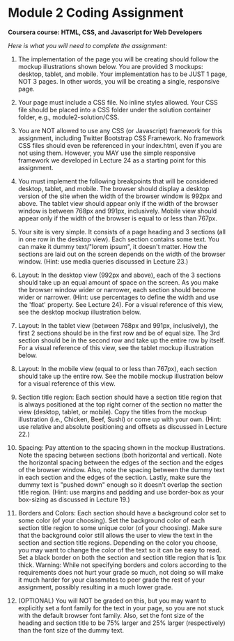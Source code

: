 # Module 2 Coding Assignment

**Coursera course: HTML, CSS, and Javascript for Web Developers**


_Here is what you will need to complete the assignment:_

1. The implementation of the page you will be creating should follow the mockup illustrations shown below. You are provided 3 mockups: desktop, tablet, and mobile. Your implementation has to be JUST 1 page, NOT 3 pages. In other words, you will be creating a single, responsive page.

2. Your page must include a CSS file. No inline styles allowed. Your CSS file should be placed into a CSS folder under the solution container folder, e.g., module2-solution/CSS.

3. You are NOT allowed to use any CSS (or Javascript) framework for this assignment, including Twitter Bootstrap CSS Framework. No framework CSS files should even be referenced in your index.html, even if you are not using them. However, you MAY use the simple responsive framework we developed in Lecture 24 as a starting point for this assignment.

4. You must implement the following breakpoints that will be considered desktop, tablet, and mobile. The browser should display a desktop version of the site when the width of the browser window is 992px and above. The tablet view should appear only if the width of the browser window is between 768px and 991px, inclusively. Mobile view should appear only if the width of the browser is equal to or less than 767px.

5. Your site is very simple. It consists of a page heading and 3 sections (all in one row in the desktop view). Each section contains some text. You can make it dummy text/"lorem ipsum", it doesn't matter. How the sections are laid out on the screen depends on the width of the browser window. (Hint: use media queries discussed in Lecture 23.)

6. Layout: In the desktop view (992px and above), each of the 3 sections should take up an equal amount of space on the screen. As you make the browser window wider or narrower, each section should become wider or narrower. (Hint: use percentages to define the width and use the 'float' property. See Lecture 24). For a visual reference of this view, see the desktop mockup illustration below.

7. Layout: In the tablet view (between 768px and 991px, inclusively), the first 2 sections should be in the first row and be of equal size. The 3rd section should be in the second row and take up the entire row by itself. For a visual reference of this view, see the tablet mockup illustration below.

8. Layout: In the mobile view (equal to or less than 767px), each section should take up the entire row. See the mobile mockup illustration below for a visual reference of this view.

9. Section title region: Each section should have a section title region that is always positioned at the top right corner of the section no matter the view (desktop, tablet, or mobile). Copy the titles from the mockup illustration (i.e., Chicken, Beef, Sushi) or come up with your own. (Hint: use relative and absolute positioning and offsets as discussed in Lecture 22.)

10. Spacing: Pay attention to the spacing shown in the mockup illustrations. Note the spacing between sections (both horizontal and vertical). Note the horizontal spacing between the edges of the section and the edges of the browser window. Also, note the spacing between the dummy text in each section and the edges of the section. Lastly, make sure the dummy text is "pushed down" enough so it doesn't overlap the section title region. (Hint: use margins and padding and use border-box as your box-sizing as discussed in Lecture 19.)

11. Borders and Colors: Each section should have a background color set to some color (of your choosing). Set the background color of each section title region to some unique color (of your choosing). Make sure that the background color still allows the user to view the text in the section and section title regions. Depending on the color you choose, you may want to change the color of the text so it can be easy to read. Set a black border on both the section and section title region that is 1px thick. Warning: While not specifying borders and colors according to the requirements does not hurt your grade so much, not doing so will make it much harder for your classmates to peer grade the rest of your assignment, possibly resulting in a much lower grade.

12. (OPTIONAL) You will NOT be graded on this, but you may want to explicitly set a font family for the text in your page, so you are not stuck with the default browser font family. Also, set the font size of the heading and section title to be 75% larger and 25% larger (respectively) than the font size of the dummy text.
